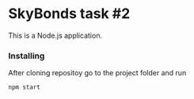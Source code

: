 # SkyBonds task #2

This is a Node.js application.


### Installing


After cloning repositoy go to the project folder and run


```
npm start
```
